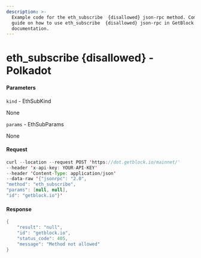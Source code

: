 ```yaml
---
description: >-
  Example code for the eth_subscribe  {disallowed} json-rpc method. Сomplete
  guide on how to use eth_subscribe  {disallowed} json-rpc in GetBlock.io Web3
  documentation.
---
```


# eth\_subscribe {disallowed} - Polkadot

#### Parameters

`kind` - EthSubKind

None

`params` - EthSubParams

None

#### Request

```java
curl --location --request POST 'https://dot.getblock.io/mainnet/' 
--header 'x-api-key: YOUR-API-KEY' 
--header 'Content-Type: application/json' 
--data-raw '{"jsonrpc": "2.0",
"method": "eth_subscribe",
"params": [null, null],
"id": "getblock.io"}'
```

#### Response

```java
{
    "result": "null",
    "id": "getblock.io",
    "status_code": 405,
    "message": "Method not allowed"
}
```

